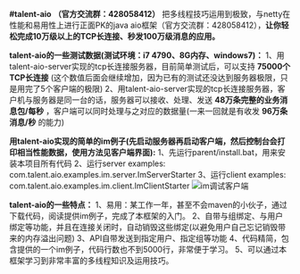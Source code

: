  **#talent-aio**  **（官方交流群：428058412）** 
把多线程技巧运用到极致，与netty在性能和易用性上进行正面PK的java aio框架（官方交流群：428058412），**让你轻松完成10万级以上的TCP长连接、秒发100万级消息的应用。** 

 **talent-aio的一些测试数据(测试环境：i7 4790、8G内存、windows7)：** 
1、用talent-aio-server实现的tcp长连接服务器，目前简单测试后，可以支持 **75000个TCP长连接** (这个数值后面会继续增加，因为已有的测试还没达到服务器极限，只是用完了5个客户端的极限)
2、用talent-aio-server实现的tcp长连接服务器，客户机与服务器是同一台的话，服务器可以接收、处理、发送 **48万条完整的业务消息包/每秒** ，客户端可以同时处理与之对应的数据量(一来一回就是有收发 **96万条消息/秒** 的能力)

 **用talent-aio实现的简单的im例子(先启动服务器再启动客户端，然后控制台会打印相当性能数据，使用方法见客户端界面):** 
1、先运行parent/install.bat，用来安装本项目所有代码
2、运行server examples: com.talent.aio.examples.im.server.ImServerStarter
3、运行client examples: com.talent.aio.examples.im.client.ImClientStarter
![im调试客户端](https://git.oschina.net/tywo45/talent-aio/raw/master/docs/client-1.png?dir=0&filepath=docs%2Fclient-1.png&oid=050904d7aff73f932c0c58675c301fc20f57275a&sha=4d34c427e8d933feb5f64810c1d2ab06e1603de9 "基于talent-aio的im调试客户端")

 **talent-aio的一些特点：** 
1、易用：某工作一年，甚至不会maven的小伙子，通过下载代码，阅读提供im例子，完成了本框架的入门。
2、自带与组绑定、与用户绑定等功能，并且在连接关闭时，自动销毁这些绑定(以避免用户自己忘记销毁带来的内存溢出问题)
3、API自带发送到指定用户、指定组等功能
4、代码精简，包含提供的一个im例子，代码行数也不到5000行，非常便于学习。
5、可以通过本框架学习到非常丰富的多线程知识及运用技巧。 

